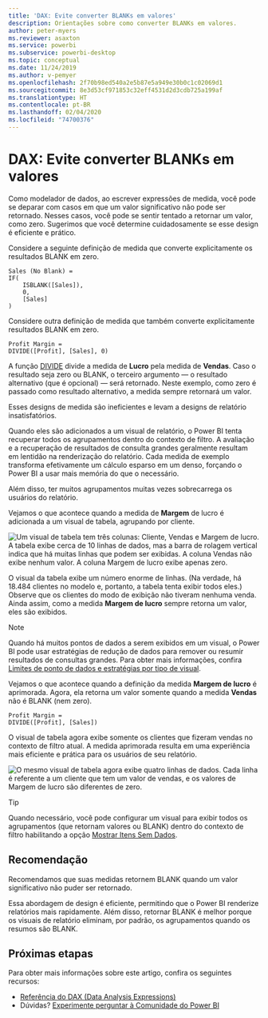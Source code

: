```yaml
---
title: 'DAX: Evite converter BLANKs em valores'
description: Orientações sobre como converter BLANKs em valores.
author: peter-myers
ms.reviewer: asaxton
ms.service: powerbi
ms.subservice: powerbi-desktop
ms.topic: conceptual
ms.date: 11/24/2019
ms.author: v-pemyer
ms.openlocfilehash: 2f70b98ed540a2e5b87e5a949e30b0c1c02069d1
ms.sourcegitcommit: 8e3d53cf971853c32eff4531d2d3cdb725a199af
ms.translationtype: HT
ms.contentlocale: pt-BR
ms.lasthandoff: 02/04/2020
ms.locfileid: "74700376"
---
```

# <a name="dax-avoid-converting-blanks-to-values"></a>DAX: Evite converter BLANKs em valores

Como modelador de dados, ao escrever expressões de medida, você pode se deparar com casos em que um valor significativo não pode ser retornado. Nesses casos, você pode se sentir tentado a retornar um valor, como zero. Sugerimos que você determine cuidadosamente se esse design é eficiente e prático.

Considere a seguinte definição de medida que converte explicitamente os resultados BLANK em zero.

```dax
Sales (No Blank) =
IF(
    ISBLANK([Sales]),
    0,
    [Sales]
)
```

Considere outra definição de medida que também converte explicitamente resultados BLANK em zero.

```dax
Profit Margin =
DIVIDE([Profit], [Sales], 0)
```

A função [DIVIDE](/dax/divide-function-dax) divide a medida de **Lucro** pela medida de **Vendas**. Caso o resultado seja zero ou BLANK, o terceiro argumento — o resultado alternativo (que é opcional) — será retornado. Neste exemplo, como zero é passado como resultado alternativo, a medida sempre retornará um valor.

Esses designs de medida são ineficientes e levam a designs de relatório insatisfatórios.

Quando eles são adicionados a um visual de relatório, o Power BI tenta recuperar todos os agrupamentos dentro do contexto de filtro. A avaliação e a recuperação de resultados de consulta grandes geralmente resultam em lentidão na renderização do relatório. Cada medida de exemplo transforma efetivamente um cálculo esparso em um denso, forçando o Power BI a usar mais memória do que o necessário.

Além disso, ter muitos agrupamentos muitas vezes sobrecarrega os usuários do relatório.

Vejamos o que acontece quando a medida de **Margem** de lucro é adicionada a um visual de tabela, agrupando por cliente.

![Um visual de tabela tem três colunas: Cliente, Vendas e Margem de lucro. A tabela exibe cerca de 10 linhas de dados, mas a barra de rolagem vertical indica que há muitas linhas que podem ser exibidas. A coluna Vendas não exibe nenhum valor. A coluna Margem de lucro exibe apenas zero.](media/dax-avoid-converting-blank/table-visual-poor.png)

O visual da tabela exibe um número enorme de linhas. (Na verdade, há 18.484 clientes no modelo e, portanto, a tabela tenta exibir todos eles.) Observe que os clientes do modo de exibição não tiveram nenhuma venda. Ainda assim, como a medida **Margem de lucro** sempre retorna um valor, eles são exibidos.

> [!NOTE]
> Quando há muitos pontos de dados a serem exibidos em um visual, o Power BI pode usar estratégias de redução de dados para remover ou resumir resultados de consultas grandes. Para obter mais informações, confira [Limites de ponto de dados e estratégias por tipo de visual](../visuals/power-bi-data-points.md).

Vejamos o que acontece quando a definição da medida **Margem de lucro** é aprimorada. Agora, ela retorna um valor somente quando a medida **Vendas** não é BLANK (nem zero).

```dax
Profit Margin =
DIVIDE([Profit], [Sales])
```

O visual de tabela agora exibe somente os clientes que fizeram vendas no contexto de filtro atual. A medida aprimorada resulta em uma experiência mais eficiente e prática para os usuários de seu relatório.

![O mesmo visual de tabela agora exibe quatro linhas de dados. Cada linha é referente a um cliente que tem um valor de vendas, e os valores de Margem de lucro são diferentes de zero.](media/dax-avoid-converting-blank/table-visual-good.png)

> [!TIP]
> Quando necessário, você pode configurar um visual para exibir todos os agrupamentos (que retornam valores ou BLANK) dentro do contexto de filtro habilitando a opção [Mostrar Itens Sem Dados](../desktop-show-items-no-data.md).

## <a name="recommendation"></a>Recomendação

Recomendamos que suas medidas retornem BLANK quando um valor significativo não puder ser retornado.

Essa abordagem de design é eficiente, permitindo que o Power BI renderize relatórios mais rapidamente. Além disso, retornar BLANK é melhor porque os visuais de relatório eliminam, por padrão, os agrupamentos quando os resumos são BLANK.

## <a name="next-steps"></a>Próximas etapas

Para obter mais informações sobre este artigo, confira os seguintes recursos:

- [Referência do DAX (Data Analysis Expressions)](/dax/)
- Dúvidas? [Experimente perguntar à Comunidade do Power BI](https://community.powerbi.com/)
